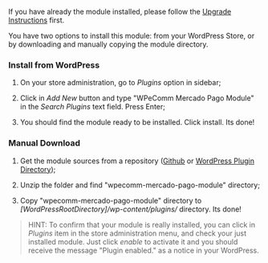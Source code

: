If you have already the module installed, please follow the <a href="https://github.com/mercadopago/cart-wp-commerce/wiki/Upgrade">Upgrade Instructions</a> first.

You have two options to install this module: from your WordPress Store, or by downloading and manually copying the module directory.

### Install from WordPress

1. On your store administration, go to *Plugins* option in sidebar;

2. Click in *Add New* button and type "WPeComm Mercado Pago Module" in the *Search Plugins* text field. Press Enter;

3. You should find the module ready to be installed. Click install. Its done!

### Manual Download

1. Get the module sources from a repository (<a href="https://github.com/mercadopago/cart-wp-commerce/archive/master.zip">Github</a> or <a href="https://br.wordpress.org/plugins/wpecomm-mercado-pago-module/">WordPress Plugin Directory</a>);

2. Unzip the folder and find "wpecomm-mercado-pago-module" directory;

3. Copy "wpecomm-mercado-pago-module" directory to *[WordPressRootDirectory]/wp-content/plugins/* directory. Its done!

> HINT: To confirm that your module is really installed, you can click in *Plugins* item in the store administration menu, and check your just installed module. Just click *enable* to activate it and you should receive the message "Plugin enabled." as a notice in your WordPress.